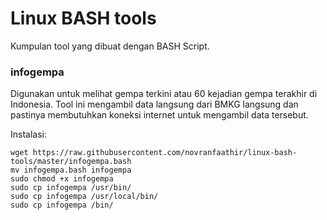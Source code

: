 # Linux BASH tools
Kumpulan tool yang dibuat dengan BASH Script.

### infogempa
Digunakan untuk melihat gempa terkini atau 60 kejadian gempa terakhir di Indonesia. Tool ini mengambil data langsung dari BMKG langsung dan pastinya membutuhkan koneksi internet untuk mengambil data tersebut.

Instalasi:
```
wget https://raw.githubusercontent.com/novranfaathir/linux-bash-tools/master/infogempa.bash
mv infogempa.bash infogempa
sudo chmod +x infogempa
sudo cp infogempa /usr/bin/
sudo cp infogempa /usr/local/bin/
sudo cp infogempa /bin/
```
